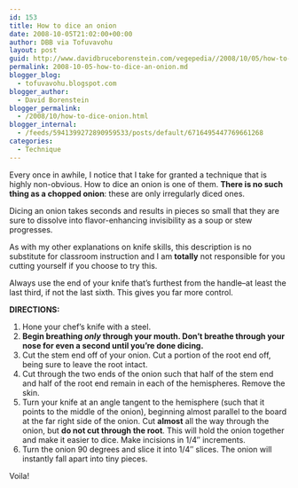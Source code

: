 ```yaml
---
id: 153
title: How to dice an onion
date: 2008-10-05T21:02:00+00:00
author: DBB via Tofuvavohu
layout: post
guid: http://www.davidbruceborenstein.com/vegepedia//2008/10/05/how-to-dice-an-onion/
permalink: 2008-10-05-how-to-dice-an-onion.md
blogger_blog:
  - tofuvavohu.blogspot.com
blogger_author:
  - David Borenstein
blogger_permalink:
  - /2008/10/how-to-dice-onion.html
blogger_internal:
  - /feeds/5941399272890959533/posts/default/6716495447769661268
categories:
  - Technique
---
```

Every once in awhile, I notice that I take for granted a technique that is highly non-obvious. How to dice an onion is one of them. <span style="font-weight: bold;">There is no such thing as a chopped onion</span>: these are only irregularly diced ones.

Dicing an onion takes seconds and results in pieces so small that they are sure to dissolve into flavor-enhancing invisibility as a soup or stew progresses.

As with my other explanations on knife skills, this description is no substitute for classroom instruction and I am <span style="font-weight: bold;">totally</span> not responsible for you cutting yourself if you choose to try this.

Always use the end of your knife that&#8217;s furthest from the handle&#8211;at least the last third, if not the last sixth. This gives you far more control.

<span style="font-weight: bold;">DIRECTIONS:<br /></span> 

  1. Hone your chef&#8217;s knife with a steel.
  2. <span style="font-weight: bold;">Begin breathing <span style="font-style: italic;">only</span> through your mouth. Don&#8217;t breathe through your nose for even a second until you&#8217;re done dicing.</span>
  3. Cut the stem end off of your onion. Cut a portion of the root end off, being sure to leave the root intact.
  4. Cut through the two ends of the onion such that half of the stem end and half of the root end remain in each of the hemispheres. Remove the skin.
  5. Turn your knife at an angle tangent to the hemisphere (such that it points to the middle of the onion), beginning almost parallel to the board at the far right side of the onion. Cut <span style="font-weight: bold;">almost</span> all the way through the onion, but <span style="font-weight: bold;">do not cut through the root</span>. This will hold the onion together and make it easier to dice. Make incisions in 1/4&#8243; increments.
  6. Turn the onion 90 degrees and slice it into 1/4&#8243; slices. The onion will instantly fall apart into tiny pieces.

Voila!
